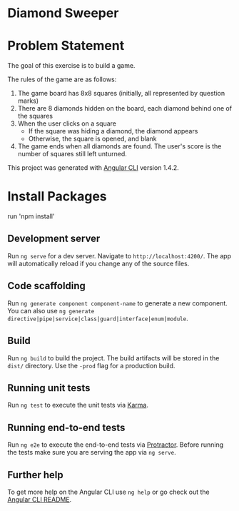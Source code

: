 # Diamond Sweeper
# Problem Statement

The goal of this exercise is to build a game.

The rules of the game are as follows:

1. The game board has 8x8 squares (initially, all represented by question marks)
2. There are 8 diamonds hidden on the board, each diamond behind one of the squares
3. When the user clicks on a square
    -   If the square was hiding a diamond, the diamond appears
    -   Otherwise, the square is opened, and blank
4. The game ends when all diamonds are found. The user's score is the number of squares still left unturned.

This project was generated with [Angular CLI](https://github.com/angular/angular-cli) version 1.4.2.

# Install Packages 

run 'npm install' 

## Development server

Run `ng serve` for a dev server. Navigate to `http://localhost:4200/`. The app will automatically reload if you change any of the source files.

## Code scaffolding

Run `ng generate component component-name` to generate a new component. You can also use `ng generate directive|pipe|service|class|guard|interface|enum|module`.

## Build

Run `ng build` to build the project. The build artifacts will be stored in the `dist/` directory. Use the `-prod` flag for a production build.

## Running unit tests

Run `ng test` to execute the unit tests via [Karma](https://karma-runner.github.io).

## Running end-to-end tests

Run `ng e2e` to execute the end-to-end tests via [Protractor](http://www.protractortest.org/).
Before running the tests make sure you are serving the app via `ng serve`.

## Further help

To get more help on the Angular CLI use `ng help` or go check out the [Angular CLI README](https://github.com/angular/angular-cli/blob/master/README.md).

